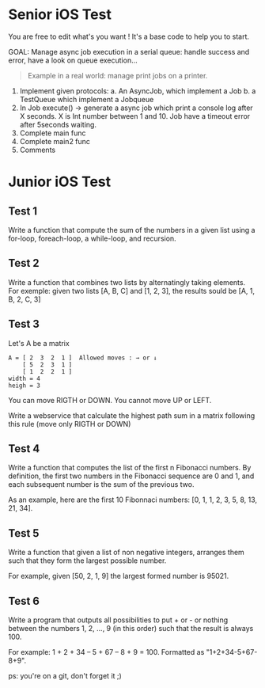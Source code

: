 # Senior iOS Test

You are free to edit what's you want ! It's a base code to help you to start.

GOAL: Manage async job execution in a serial queue: handle success and error, have a look on queue execution...
> Example in a real world: manage print jobs on a printer.

1. Implement given protocols:
  a. An AsyncJob, which implement a Job
  b. a TestQueue which implement a Jobqueue
2. In Job execute() -> generate a async job which print a console log after X seconds. X is Int number between 1 and 10. Job have a timeout error after 5seconds waiting.
3. Complete main func
4. Complete main2 func
5. Comments


# Junior iOS Test

## Test 1

Write a function that compute the sum of the numbers in a given list using a for-loop, foreach-loop, a while-loop, and recursion.

## Test 2

Write a function that combines two lists by alternatingly taking elements. For exemple: given two lists [A, B, C] and [1, 2, 3], the results sould be [A, 1, B, 2, C, 3]

## Test 3

Let's A be a matrix
```
A = [ 2  3  2  1 ]  Allowed moves : → or ↓
    [ 5  2  3  1 ]
    [ 1  2  2  1 ]
width = 4
heigh = 3
```

You can move RIGTH or DOWN.
You cannot move UP or LEFT.

Write a webservice that calculate the highest path sum in a matrix
following this rule (move only RIGTH or DOWN)

## Test 4

Write a function that computes the list of the first n Fibonacci numbers. By definition, the first two numbers in the Fibonacci sequence are 0 and 1, and each subsequent number is the sum of the previous two.

As an example, here are the first 10 Fibonnaci numbers: [0, 1, 1, 2, 3, 5, 8, 13, 21, 34].

## Test 5

Write a function that given a list of non negative integers, arranges them such that they form the largest possible number.

For example, given [50, 2, 1, 9] the largest formed number is 95021.

## Test 6

Write a program that outputs all possibilities to put + or - or nothing between the numbers 1, 2, ..., 9 (in this order) such that the result is always 100.

For example: 1 + 2 + 34 – 5 + 67 – 8 + 9 = 100.
Formatted as "1+2+34-5+67-8+9".

ps: you're on a git, don't forget it ;)
